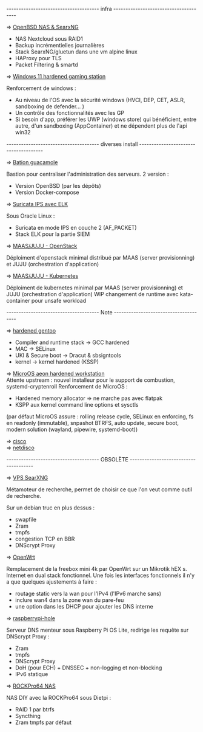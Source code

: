 -------------------------------------- infra --------------------------------------

 => [OpenBSD NAS & SearxNG](./OpenBSD%20-%20nas/)

 - NAS Nextcloud sous RAID1 <br />
 - Backup incrémentielles journalières <br />
 - Stack SearxNG/gluetun dans une vm alpine linux <br />
 - HAProxy pour TLS <br />
 - Packet Filtering & smartd <br />

 => [Windows 11 hardened gaming station](./Windows%2011%20-%20hardened/)

 Renforcement de windows :
 - Au niveau de l'OS avec la sécurité windows (HVCI, DEP, CET, ASLR, sandboxing de defender... )
 - Un contrôle des fonctionnalités avec les GP
 - Si besoin d'app, préférer les UWP (windows store) qui bénéficient, entre autre, d'un sandboxing (AppContainer) et ne dépendent plus de l'api win32

-------------------------------------- diverses install --------------------------------------

 => [Bation guacamole](./Zprojet%20-%20Bastion%20guacamole/)

 Bastion pour centraliser l'administration des serveurs.
 2 version :
   - Version OpenBSD (par les dépôts)
   - Version Docker-compose

 => [Suricata IPS avec ELK](./Zprojet%20-%20Suricata%20layer%202%20with%20ELK%20stack/)

Sous Oracle Linux :
  - Suricata en mode IPS en couche 2 (AF_PACKET)
  -  Stack ELK pour la partie SIEM

=> [MAAS/JUJU - OpenStack](./Zprojet%20-%20MAAS%20JUJU%20-%20OpenStack/)
 
 Déploiment d'openstack minimal distribué par MAAS (server provisionning) et JUJU (orchestration d'application)

=> [MAAS/JUJU - Kubernetes](./Zprojet%20-%20MAAS%20JUJU%20-%20kubernetes/)

 Déploiment de kubernetes minimal par MAAS (server provisionning) et JUJU (orchestration d'application)
 WIP changement de runtime avec kata-container pour unsafe workload

-------------------------------------- Note --------------------------------------

 => [hardened gentoo](./Znote%20-%20Hardened%20gentoo/)
 - Compiler and runtime stack	-> GCC hardened
 - MAC	-> SELinux
 - UKI & Secure boot	-> Dracut & sbsigntools
 - kernel	-> kernel hardened (KSSP)

  => [MicroOS aeon hardened workstation](/Znote%20-%20MicroOS%20aeon%20-%20hardened/) <br />
 Attente upstream : nouvel installeur pour le support de combustion, systemd-cryptenroll
 Renforcement de MicroOS :
 - Hardened memory allocator => ne marche pas avec flatpak
 - KSPP aux kernel command line options et sysctls<br />
 
 (par défaut MicroOS assure : rolling release cycle, SELinux en enforcing, fs en readonly (immutable), snpashot BTRFS, auto update, secure boot, modern solution (wayland, pipewire, systemd-boot))

 => [cisco](./Znote%20-%20conf%20switch/)<br />
 => [netdisco](./Znote%20-%20netdisco/)<br />

-------------------------------------- OBSOLÈTE --------------------------------------

=> [VPS SearXNG](./ZZold%20-%20vps%20searxng/)

Métamoteur de recherche, permet de choisir ce que l'on veut comme outil de recherche. 

Sur un debian truc en plus dessus :
 - swapfile
 - Zram
 - tmpfs
 - congestion TCP en BBR
 - DNScrypt Proxy
 
=> [OpenWrt](./ZZold%20-%20no%20box%20OpenWrt/)

Remplacement de la freebox mini 4k par OpenWrt sur un Mikrotik hEX s.
Internet en dual stack fonctionnel.
Une fois les interfaces fonctionnels il n'y a que quelques ajustements à faire :
 - routage static vers la wan pour l'IPv4 (l'IPv6 marche sans)
 - inclure wan4 dans la zone wan du pare-feu
 - une option dans les DHCP pour ajouter les DNS interne

=> [raspberrypi-hole](./ZZold%20-%20raspberry%20pi-hole/)

Serveur DNS menteur sous Raspberry Pi OS Lite, redirige les requête sur DNScrypt Proxy :
 - Zram
 - tmpfs
 - DNScrypt Proxy
 - DoH (pour ECH) + DNSSEC + non-logging et non-blocking
 - IPv6 statique

=> [ROCKPro64 NAS](./ZZold%20-%20ROCKPro64%20NAS/)

NAS DIY avec la ROCKPro64 sous Dietpi :
 - RAID 1 par btrfs
 - Syncthing
 - Zram
tmpfs par défaut
